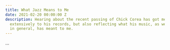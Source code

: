 ```yaml
---
title: What Jazz Means to Me
date: 2021-02-20 00:00:00 Z
description: Hearing about the recent passing of Chick Corea has got me not only listening
  extensively to his records, but also reflecting what his music, as well as Jazz
  in general, has meant to me.
---
```


...
